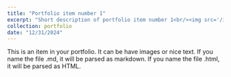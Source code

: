 ```yaml
---
title: "Portfolio item number 1"
excerpt: "Short description of portfolio item number 1<br/><img src='/images/500x300.png'>"
collection: portfolio
date: "12/31/2024"
---
```


This is an item in your portfolio. It can be have images or nice text. If you name the file .md, it will be parsed as markdown. If you name the file .html, it will be parsed as HTML. 

